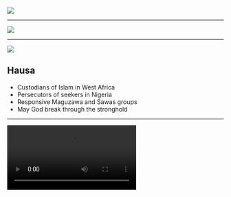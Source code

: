 ![](https://res.cloudinary.com/kiekies/image/upload/v1742323763/prayer/iz3uskghezwwcw1unyn6.jpg)

---

![](https://res.cloudinary.com/kiekies/image/upload/v1742323369/prayer/lt9z65a5ipgb87lebnuq.svg)

---

![](https://res.cloudinary.com/kiekies/image/upload/v1742323849/prayer/jlwmglaevttvq2bx4cqm.jpg)

## Hausa

- Custodians of Islam in West Africa
- Persecutors of seekers in Nigeria
- Responsive Maguzawa and Sawas groups
- May God break through the stronghold

---

![](https://storage.googleapis.com/prayer-videos/peoples/hausa.mp4)
